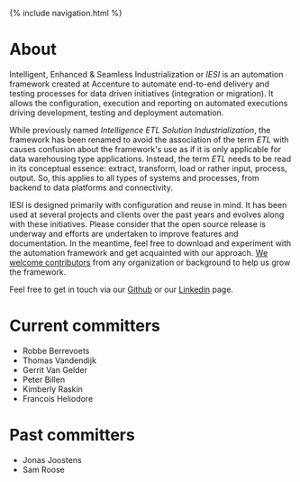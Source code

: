 {% include navigation.html %}

# About

Intelligent, Enhanced & Seamless  Industrialization or *IESI* is an automation framework created at Accenture to automate end-to-end delivery and 
testing processes for data driven initiatives (integration or migration). It allows the configuration, execution and 
reporting on automated executions driving development, testing and deployment automation. 

While previously named *Intelligence ETL Solution Industrialization*, the framework has been renamed to avoid the association of the term *ETL* with causes confusion about the framework's use as if it is only applicable for data warehousing type applications. 
Instead, the term *ETL* needs to be read in its conceptual essence: extract, transform, load or rather input, process, output. So, this applies to all types of systems and processes, from backend to data platforms and connectivity.

IESI is designed primarily with configuration and reuse in mind. 
It has been used at several projects and clients over the past years and evolves along with these initiatives. 
Please consider that the open source release is underway and efforts are undertaken to improve features and documentation. 
In the meantime, feel free to download and experiment with the automation framework and get acquainted with our approach. 
[We welcome contributors](/{{site.repository}}/pages/contribute/contribute.html) from any organization or background to help us grow the framework.

Feel free to get in touch via our [Github](https://github.com/metadew/iesi) or our [Linkedin](https://www.linkedin.com/company/metadew) page.

# Current committers

* Robbe Berrevoets
* Thomas Vandendijk
* Gerrit Van Gelder
* Peter Billen
* Kimberly Raskin
* Francois Heliodore

# Past committers

* Jonas Joostens
* Sam Roose

